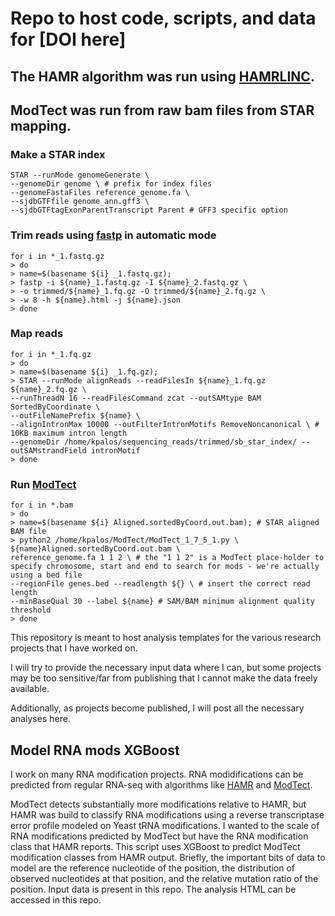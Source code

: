# Repo to host code, scripts, and data for [DOI here]

## The HAMR algorithm was run using [HAMRLINC](https://github.com/harrlol/HAMRLINC).

## ModTect was run from raw bam files from STAR mapping. 

### Make a STAR index

```
STAR --runMode genomeGenerate \
--genomeDir genome \ # prefix for index files
--genomeFastaFiles reference_genome.fa \ 
--sjdbGTFfile genome_ann.gff3 \
--sjdbGTFtagExonParentTranscript Parent # GFF3 specific option

```

### Trim reads using [fastp](https://github.com/OpenGene/fastp) in automatic mode

```
for i in *_1.fastq.gz
> do
> name=$(basename ${i} _1.fastq.gz);
> fastp -i ${name}_1.fastq.gz -I ${name}_2.fastq.gz \
> -o trimmed/${name}_1.fq.gz -O trimmed/${name}_2.fq.gz \
> -w 8 -h ${name}.html -j ${name}.json
> done
```

### Map reads

```
for i in *_1.fq.gz
> do
> name=$(basename ${i} _1.fq.gz);
> STAR --runMode alignReads --readFilesIn ${name}_1.fq.gz ${name}_2.fq.gz \
--runThreadN 16 --readFilesCommand zcat --outSAMtype BAM SortedByCoordinate \
--outFileNamePrefix ${name} \
--alignIntronMax 10000 --outFilterIntronMotifs RemoveNoncanonical \ # 10KB maximum intron length
--genomeDir /home/kpalos/sequencing_reads/trimmed/sb_star_index/ --outSAMstrandField intronMotif
> done
```

### Run [ModTect](https://github.com/ktan8/ModTect)

```
for i in *.bam
> do
> name=$(basename ${i} Aligned.sortedByCoord.out.bam); # STAR aligned BAM file
> python2 /home/kpalos/ModTect/ModTect_1_7_5_1.py \
${name}Aligned.sortedByCoord.out.bam \
reference_genome.fa 1 1 2 \ # the "1 1 2" is a ModTect place-holder to specify chromosome, start and end to search for mods - we're actually using a bed file
--regionFile genes.bed --readlength ${} \ # insert the correct read length
--minBaseQual 30 --label ${name} # SAM/BAM minimum alignment quality threshold
> done
```




This repository is meant to host analysis templates for the various research projects that I have worked on.

I will try to provide the necessary input data where I can, but some projects may be too sensitive/far from publishing that I cannot make the data freely available.

Additionally, as projects become published, I will post all the necessary analyses here.

## Model RNA mods XGBoost

I work on many RNA modification projects. RNA modidifications can be predicted from regular RNA-seq with algorithms like [HAMR](https://github.com/GregoryLab/HAMR) and [ModTect](https://github.com/ktan8/ModTect). 

ModTect detects substantially more modifications relative to HAMR, but HAMR was build to classify RNA modifications using a reverse transcriptase error profile modeled on Yeast tRNA modifications. I wanted to the scale of RNA modifications predicted by ModTect but have the RNA modification class that HAMR reports. This script uses XGBoost to predict ModTect modification classes from HAMR output. Briefly, the important bits of data to model are the reference nucleotide of the position, the distribution of observed nucleotides at that position, and the relative mutation ratio of the position. Input data is present in this repo. The analysis HTML can be accessed in this repo.
